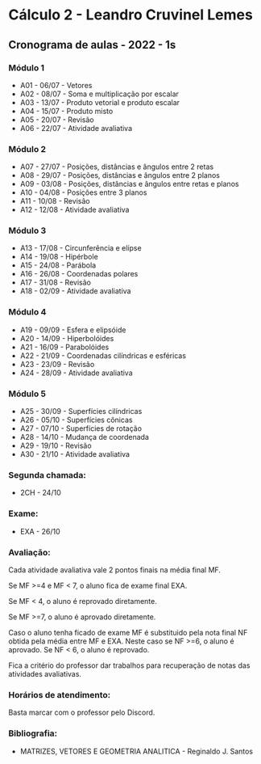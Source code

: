 # Cálculo 2 - Leandro Cruvinel Lemes

## Cronograma de aulas - 2022 - 1s

### Módulo 1
- A01 - 06/07 - Vetores
- A02 - 08/07 - Soma e multiplicação por escalar
- A03 - 13/07 - Produto vetorial e produto escalar
- A04 - 15/07 - Produto misto
- A05 - 20/07 - Revisão
- A06 - 22/07 - Atividade avaliativa

### Módulo 2
- A07 - 27/07 - Posições, distâncias e ângulos entre 2 retas
- A08 - 29/07 - Posições, distâncias e ângulos entre 2 planos
- A09 - 03/08 - Posições, distâncias e ângulos entre retas e planos
- A10 - 04/08 - Posições entre 3 planos
- A11 - 10/08 - Revisão
- A12 - 12/08 - Atividade avaliativa

### Módulo 3
- A13 - 17/08 - Circunferência e elípse
- A14 - 19/08 - Hipérbole
- A15 - 24/08 - Parábola
- A16 - 26/08 - Coordenadas polares
- A17 - 31/08 - Revisão
- A18 - 02/09 - Atividade avaliativa

### Módulo 4
- A19 - 09/09 - Esfera e elipsóide
- A20 - 14/09 - Hiperbolóides
- A21 - 16/09 - Parabolóides
- A22 - 21/09 - Coordenadas cilíndricas e esféricas
- A23 - 23/09 - Revisão
- A24 - 28/09 - Atividade avaliativa

### Módulo 5
- A25 - 30/09 - Superfícies cilíndricas
- A26 - 05/10 - Superfícies cônicas
- A27 - 07/10 - Superfícies de rotação
- A28 - 14/10 - Mudança de coordenada
- A29 - 19/10 - Revisão
- A30 - 21/10 - Atividade avaliativa

### Segunda chamada:
- 2CH - 24/10

### Exame:
- EXA - 26/10

### Avaliação:
Cada atividade avaliativa vale 2 pontos finais na média final MF.

Se MF >=4 e MF < 7, o aluno fica de exame final EXA.

Se MF < 4, o aluno é reprovado diretamente.

Se MF >=7, o aluno é aprovado diretamente.

Caso o aluno tenha ficado de exame MF é substituido pela nota final NF obtida pela média entre MF e EXA. Neste caso se NF >=6, o aluno é aprovado. Se NF < 6, o aluno é reprovado.

Fica a critério do professor dar trabalhos para recuperação de notas das atividades avaliativas.

### Horários de atendimento:
Basta marcar com o professor pelo Discord.

### Bibliografia:

- MATRIZES, VETORES E GEOMETRIA ANALITICA - Reginaldo J. Santos